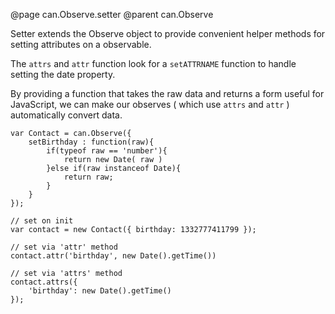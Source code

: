 @page can.Observe.setter
@parent can.Observe

Setter extends the Observe object to provide convenient helper methods for setting attributes on a observable.

The `attrs` and `attr` function look for a `setATTRNAME` function to handle setting the date property.

By providing a function that takes the raw data and returns a form useful for JavaScript, 
we can make our observes ( which use `attrs` and `attr` ) automatically convert data.

	var Contact = can.Observe({
		setBirthday : function(raw){
			if(typeof raw == 'number'){
				return new Date( raw )
			}else if(raw instanceof Date){
				return raw;
			}
		}
	});

	// set on init
	var contact = new Contact({ birthday: 1332777411799 });
	
	// set via 'attr' method
	contact.attr('birthday', new Date().getTime())
	
	// set via 'attrs' method
	contact.attrs({
		'birthday': new Date().getTime()
	});